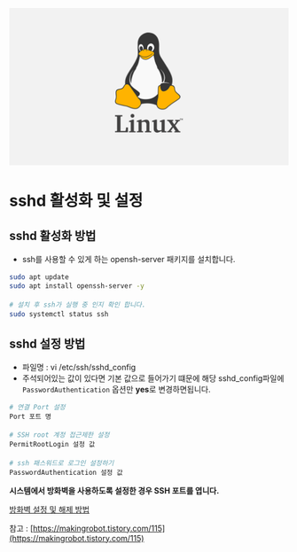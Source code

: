 ![](/study/assets/thumbnail_liunx.png)

# sshd 활성화 및 설정

## sshd 활성화 방법

- ssh를 사용할 수 있게 하는 opensh-server 패키지를 설치합니다.

```bash
sudo apt update
sudo apt install openssh-server -y

# 설치 후 ssh가 실행 중 인지 확인 합니다.
sudo systemctl status ssh
```

## sshd 설정 방법

- 파일명 : vi /etc/ssh/sshd_config
- 주석되어있는 값이 있다면 기본 값으로 들어가기 떄문에 해당 sshd_config파일에 `PasswordAuthentication` 옵션만 **yes**로 변경하면됩니다.

```bash
# 연결 Port 설정
Port 포트 명

# SSH root 계정 접근제한 설정
PermitRootLogin 설정 값

# ssh 패스워드로 로그인 설정하기
PasswordAuthentication 설정 값
```

**시스템에서 방화벽을 사용하도록 설정한 경우 SSH 포트를 엽니다.**

[방화벽 설정 및 해제 방법](./%EB%B0%A9%ED%99%94%EB%B2%BD%20%EC%84%A4%EC%A0%95%EB%B0%A9%EB%B2%95.md)

참고 : [https://makingrobot.tistory.com/115](https://makingrobot.tistory.com/115)